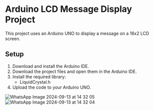 # Arduino LCD Message Display Project

This project uses an Arduino UNO to display a message on a 16x2 LCD screen.

## Setup

1. Download and install the Arduino IDE.
2. Download the project files and open them in the Arduino IDE.
3. Install the required library:
   - LiquidCrystal.h
4. Upload the code to your Arduino UNO.

![WhatsApp Image 2024-09-13 at 14 32 05](https://github.com/user-attachments/assets/e15ec32d-a565-4cdd-9cd5-1cea008a9b0e)
![WhatsApp Image 2024-09-13 at 14 32 04](https://github.com/user-attachments/assets/02280c76-d099-4679-b29a-0e6d3c8e4680)
